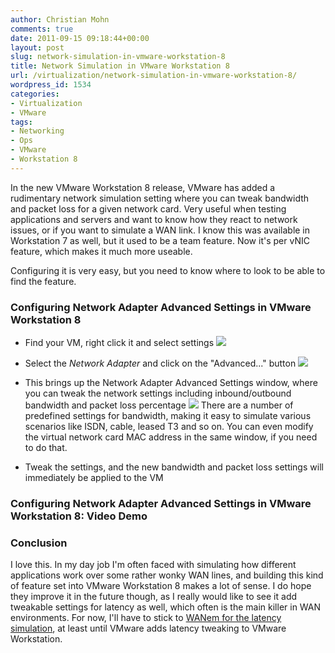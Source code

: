 ```yaml
---
author: Christian Mohn
comments: true
date: 2011-09-15 09:18:44+00:00
layout: post
slug: network-simulation-in-vmware-workstation-8
title: Network Simulation in VMware Workstation 8
url: /virtualization/network-simulation-in-vmware-workstation-8/
wordpress_id: 1534
categories:
- Virtualization
- VMware
tags:
- Networking
- Ops
- VMware
- Workstation 8
---
```


In the new VMware Workstation 8 release, VMware has added a rudimentary network simulation setting where you can tweak bandwidth and packet loss for a given network card. Very useful when testing applications and servers and want to know how they react to network issues, or if you want to simulate a WAN link. I know this was available in Workstation 7 as well, but it used to be a team feature. Now it's per vNIC feature, which makes it much more useable.

Configuring it is very easy, but you need to know where to look to be able to find the feature.



### Configuring Network Adapter Advanced Settings in VMware Workstation 8






  * Find your VM, right click it and select settings
[![](http://vninja.net/wordpress/wp-content/uploads/2011/09/Network-Simulation-in-VMware-Workstation-8-1-150x150.png)](http://vninja.net/wordpress/wp-content/uploads/2011/09/Network-Simulation-in-VMware-Workstation-8-1.png)



  * Select the _Network Adapter_ and click on the "Advanced..." button
[![](http://vninja.net/wordpress/wp-content/uploads/2011/09/Network-Simulation-in-VMware-Workstation-8-2-150x150.png)](http://vninja.net/wordpress/wp-content/uploads/2011/09/Network-Simulation-in-VMware-Workstation-8-2.png)



  * This brings up the Network Adapter Advanced Settings window, where you can tweak the network settings including inbound/outbound bandwidth and packet loss percentage
[![](http://vninja.net/wordpress/wp-content/uploads/2011/09/Network-Simulation-in-VMware-Workstation-8-3-150x150.png)](http://vninja.net/wordpress/wp-content/uploads/2011/09/Network-Simulation-in-VMware-Workstation-8-3.png)
There are a number of predefined settings for bandwidth, making it easy to simulate various scenarios like ISDN, cable, leased T3 and so on. You can even modify the virtual network card MAC address in the same window, if you need to do that.


  * Tweak the settings, and the new bandwidth and packet loss settings will immediately be applied to the VM




### Configuring Network Adapter Advanced Settings in VMware Workstation 8: Video Demo





### Conclusion


I love this. In my day job I'm often faced with simulating how different applications work over some rather wonky WAN lines, and building this kind of feature set into VMware Workstation 8 makes a lot of sense. I do hope they improve it in the future though, as I really would like to see it add tweakable settings for latency as well, which often is the main killer in WAN environments. For now, I'll have to stick to [WANem for the latency simulation](http://vninja.net/virtualization/installing-and-configuring-wanem-virtual-appliance/), at least until VMware adds latency tweaking to VMware Workstation.
